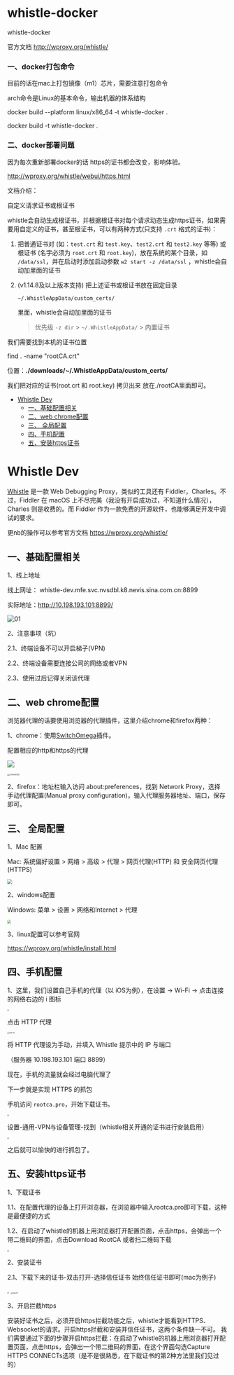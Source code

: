 # whistle-docker
whistle-docker

官方文档 http://wproxy.org/whistle/

### 一、docker打包命令

目前的话在mac上打包镜像（m1）芯片，需要注意打包命令


arch命令是Linux的基本命令，输出机器的体系结构

docker build --platform linux/x86_64 -t whistle-docker .

docker build  -t whistle-docker .



### 二、docker部署问题

因为每次重新部署docker的话 https的证书都会改变，影响体验。

http://wproxy.org/whistle/webui/https.html

文档介绍：

自定义请求证书或根证书

whistle会自动生成根证书，并根据根证书对每个请求动态生成https证书，如果需要用自定义的证书，甚至根证书，可以有两种方式(只支持 `.crt` 格式的证书)：

1. 把普通证书对 (如：`test.crt` 和 `test.key`、`test2.crt` 和 `test2.key` 等等) 或根证书 (名字必须为 `root.crt` 和 `root.key`)，放在系统的某个目录，如 `/data/ssl`，并在启动时添加启动参数 `w2 start -z /data/ssl` ，whistle会自动加里面的证书

2. (v1.14.8及以上版本支持) 把上述证书或根证书放在固定目录

    

   ```
   ~/.WhistleAppData/custom_certs/
   ```

   里面，whistle会自动加里面的证书

   > 优先级 `-z dir` > `~/.WhistleAppData/` > 内置证书



我们需要找到本机的证书位置

find . -name "rootCA.crt"

位置：**./downloads/~/.WhistleAppData/custom_certs/**

我们把对应的证书(root.crt 和 root.key) 拷贝出来 放在./rootCA里面即可。



<!-- START doctoc generated TOC please keep comment here to allow auto update -->
<!-- DON'T EDIT THIS SECTION, INSTEAD RE-RUN doctoc TO UPDATE -->

- [Whistle Dev](#whistle-dev)
  - [一、基础配置相关](#%E4%B8%80%E5%9F%BA%E7%A1%80%E9%85%8D%E7%BD%AE%E7%9B%B8%E5%85%B3)
  - [二、web chrome配置](#%E4%BA%8Cweb-chrome%E9%85%8D%E7%BD%AE)
  - [三、 全局配置](#%E4%B8%89-%E5%85%A8%E5%B1%80%E9%85%8D%E7%BD%AE)
  - [四、手机配置](#%E5%9B%9B%E6%89%8B%E6%9C%BA%E9%85%8D%E7%BD%AE)
  - [五、安装https证书](#%E4%BA%94%E5%AE%89%E8%A3%85https%E8%AF%81%E4%B9%A6)

<!-- END doctoc generated TOC please keep comment here to allow auto update -->

# Whistle Dev

[Whistle](https://github.com/avwo/whistle) 是一款 Web Debugging Proxy，类似的工具还有 Fiddler，Charles。不过，Fiddler 在 macOS 上不尽完美（我没有开启成功过，不知道什么情况），Charles 则是收费的。而 Fiddler 作为一款免费的开源软件，也能够满足开发中调试的要求。

更nb的操作可以参考官方文档 https://wproxy.org/whistle/

## 一、基础配置相关

1、线上地址

线上网址： whistle-dev.mfe.svc.nvsdbl.k8.nevis.sina.com.cn:8899

实际地址：http://10.198.193.101:8899/

![01](./pic/01.png)

2、注意事项（坑）

2.1、终端设备不可以开启梯子(VPN)

2.2、终端设备需要连接公司的网络或者VPN

2.3、使用过后记得关闭该代理



## 二、web chrome配置

浏览器代理的话要使用浏览器的代理插件，这里介绍chrome和firefox两种：

1、chrome：使用[SwitchOmega](https://link.juejin.cn?target=https%3A%2F%2Fchrome.google.com%2Fwebstore%2Fdetail%2Fproxy-switchyomega%2Fpadekgcemlokbadohgkifijomclgjgif)插件。

配置相应的http和https的代理

![](./pic/chrome01.png)

<img src="./pic/chrome02.png" alt="chrome02" style="zoom:33%;" />

2、firefox：地址栏输入访问 about:preferences，找到 Network Proxy，选择 手动代理配置(Manual proxy configuration)，输入代理服务器地址、端口，保存即可。



## 三、 全局配置

1、Mac 配置

Mac: 系统偏好设置 > 网络 > 高级 > 代理 > 网页代理(HTTP) 和 安全网页代理(HTTPS)

<img src="./pic/all02.png" style="zoom:67%;" />

2、windows配置

Windows: 菜单 > 设置 > 网络和Internet > 代理

<img src="./pic/all01.png" style="zoom:50%;" />



3、linux配置可以参考官网 

https://wproxy.org/whistle/install.html



## 四、手机配置

1、这里，我们设置自己手机的代理（以 iOS为例），在设置 -> Wi-Fi -> 点击连接的网络右边的 i 图标

<img src="./pic/mob-01.jpeg" style="zoom: 25%;" />

点击 HTTP 代理

<img src="./pic/mob-02.jpeg" alt="mob-02" style="zoom: 25%;" />

将 HTTP 代理设为手动，并填入 Whistle 提示中的 IP 与端口

（服务器  10.198.193.101 端口 8899）

现在，手机的流量就会经过电脑代理了

下一步就是实现 HTTPS 的抓包

手机访问 `rootca.pro`，开始下载证书。

<img src="./pic/mob03.jpeg" style="zoom: 25%;" />

设置-通用-VPN与设备管理-找到（whistle相关开通的证书进行安装启用）

<img src="./pic/mob04.jpeg" style="zoom: 25%;" />

之后就可以愉快的进行抓包了。

## 五、安装https证书

1、下载证书

1.1、在配置代理的设备上打开浏览器，在浏览器中输入rootca.pro即可下载，这种是最便捷的方式

1.2、在启动了whistle的机器上用浏览器打开配置页面，点击https，会弹出一个带二维码的界面，点击Download RootCA 或者扫二维码下载

<img src="./pic/https01.png" style="zoom: 25%;" />

2、安装证书

2.1、下载下来的证书-双击打开-选择信任证书 始终信任证书即可(mac为例子)

<img src="./pic/https02.png" style="zoom: 25%;" />

<img src="./pic/https03.png" alt="https03" style="zoom: 25%;" />



3、开启拦截https

   安装好证书之后，必须开启https拦截功能之后，whistle才能看到HTTPS、Websocket的请求。开启https拦截和安装并信任证书，这两个条件缺一不可。 我们需要通过下面的步骤开启https拦截：在启动了whistle的机器上用浏览器打开配置页面，点击https，会弹出一个带二维码的界面，在这个界面勾选Capture HTTPS CONNECTs选项（是不是很熟悉，在下载证书的第2种方法里我们见过的）




